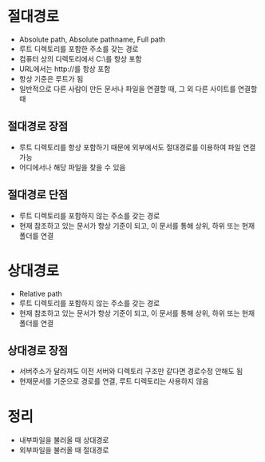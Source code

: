  
# 절대경로
- Absolute path, Absolute pathname, Full path
- 루트 디렉토리를 포함한 주소를 갖는 경로
- 컴퓨터 상의 디렉토리에서 C:\를 항상 포함
- URL에서는 http://를 항상 포함
- 항상 기준은 루트가 됨
- 일반적으로 다른 사람이 만든 문서나 파일을 연결할 때, 그 외 다른 사이트를 연결할 때

## 절대경로 장점
- 루트 디렉토리를 항상 포함하기 때문에 외부에서도 절대경로를 이용하여 파일 연결 가능
- 어디에서나 해당 파일을 찾을 수 있음

## 절대경로 단점
- 루트 디렉토리를 포함하지 않는 주소를 갖는 경로
- 현재 참조하고 있는 문서가 항상 기준이 되고, 이 문서를 통해 상위, 하위 또는 현재폴더를 연결

# 상대경로
- Relative path
- 루트 디렉토리를 포함하지 않는 주소를 갖는 경로
- 현재 참조하고 있는 문서가 항상 기준이 되고, 이 문서를 통해 상위, 하위 또는 현재폴더를 연결

## 상대경로 장점
- 서버주소가 달라져도 이전 서버와 디렉토리 구조만 같다면 경로수정 안해도 됨
- 현재문서를 기준으로 경로를 연결, 루트 디렉토리는 사용하지 않음

# 정리
- 내부파일을 불러올 때 상대경로
- 외부파일을 불러올 때 절대경로
